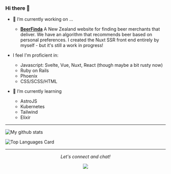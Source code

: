 ### Hi there 👋

- 🔭 I’m currently working on ...
   - **[BeerFinda](https://beerfinda.co.nz)** A New Zealand website for finding beer merchants that deliver. We have an algorithm that recommends beer based on personal preferences.
     I created the Nuxt SSR front end entirely by myself - but it's still a work in progress!
     
- I feel I'm proficient in:
   - Javascript: Svelte, Vue, Nuxt, React (though maybe a bit rusty now)
   - Ruby on Rails
   - Phoenix
   - CSS/SCSS/HTML
     
- 🌱 I’m currently learning 
  - AstroJS
  - Kubernetes
  - Tailwind
  - Elixir
<hr>

![My github stats](https://github-readme-stats.vercel.app/api?username=lukesherwood&show_icons=true)

![Top Languages Card](https://github-readme-stats.vercel.app/api/top-langs/?username=lukesherwood&layout=compact)
<hr>

<p align="center">
  <i>Let's connect and chat!</i>
  <p align="center">
    <a href="https://www.linkedin.com/in/lukesherwood/" alt="Linkedin"><img src="http://t0.gstatic.com/images?q=tbn:ANd9GcRMCA3j2A8hfLl9p5UAU5nd9lvqLlNZvqoU4xOsZ192uH4IYS6X"></a>  
  </p>
</p>
